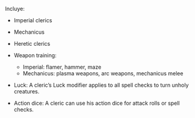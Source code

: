 Incluye:
- Imperial clerics
- Mechanicus
- Heretic clerics

- Weapon training:
	- Imperial: flamer, hammer, maze
	- Mechanicus: plasma weapons, arc weapons, mechanicus melee
- Luck: A cleric’s Luck modifier applies to all spell checks to turn unholy creatures.
- Action dice: A cleric can use his action dice for attack rolls or spell checks.
